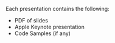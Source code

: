 Each presentation contains the following:
- PDF of slides
- Apple Keynote presentation
- Code Samples (if any)
